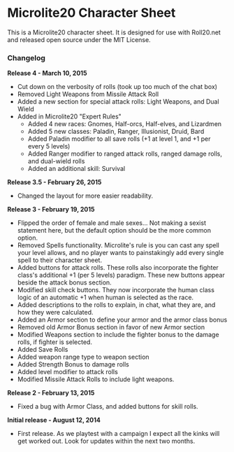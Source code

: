 # Microlite20 Character Sheet

This is a Microlite20 character sheet.  It is designed for
use with Roll20.net and released open source under the MIT License.

### Changelog ###

**Release 4 - March 10, 2015**
- Cut down on the verbosity of rolls (took up too much of the chat box)
- Removed Light Weapons from Missile Attack Roll
- Added a new section for special attack rolls: Light Weapons, and Dual Wield
- Added in Microlite20 "Expert Rules"
  - Added 4 new races: Gnomes, Half-orcs, Half-elves, and Lizardmen
  - Added 5 new classes: Paladin, Ranger, Illusionist, Druid, Bard
  - Added Paladin modifier to all save rolls (+1 at level 1, and +1 per every 5 levels)
  - Added Ranger modifier to ranged attack rolls, ranged damage rolls, and dual-wield rolls
  - Added an additional skill: Survival


**Release 3.5 - February 26, 2015**
- Changed the layout for more easier readability.

**Release 3 - February 19, 2015**

- Flipped the order of female and male sexes... Not making a sexist
statement here, but the default option should be the more common option.
- Removed Spells functionality.  Microlite's rule is you can cast any
spell your level allows, and no player wants to painstakingly add every
single spell to their character sheet.  
- Added buttons for attack rolls.  These rolls also incorporate the
fighter class's additional +1 (per 5 levels) paradigm.  These new
buttons appear beside the attack bonus section.
- Modified skill check buttons.  They now incorporate the human class
logic of an automatic +1 when human is selected as the race.
- Added descriptions to the rolls to explain, in chat, what they are, and
how they were calculated.
- Added an Armor section to define your armor and the armor class bonus
- Removed old Armor Bonus section in favor of new Armor section
- Modified Weapons section to include the fighter bonus to the damage
rolls, if fighter is selected.
- Added Save Rolls
- Added weapon range type to weapon section
- Added Strength Bonus to damage rolls
- Added level modifier to attack rolls
- Modified Missile Attack Rolls to include light weapons.


**Release 2 - February 13, 2015**
- Fixed a bug with Armor Class, and added buttons for skill rolls.

**Initial release - August 12, 2014**
- First release.  As we playtest with a campaign I expect all the kinks will get
worked out. Look for updates within the next two months.